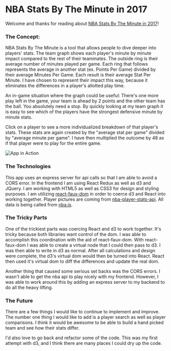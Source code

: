 # NBA Stats By The Minute in 2017

Welcome and thanks for reading about [NBA Stats By The Minute in 2017](https://nba-stats-corey-ladovsky.herokuapp.com)!


### The Concept:

NBA Stats By The Minute is a tool that allows people to dive deeper into players' stats.
The team graph shows each player's minute by minute impact compared to the rest of their teammates. The outside ring is their average number of minutes played per game. Each ring that follows represents the average in another stat (ex. Points Per Game) divided by their average Minutes Per Game. Each result is their average Stat Per Minute. I have chosen to represent their impact this way, because it eliminates the differences in a player's allotted play time.

An in-game situation where the graph could be useful: There's one more play left in the game, your team is ahead by 2 points and the other team has the ball. You absolutely need a stop. By quickly looking at my team graph it is easy to see which of the players have the strongest defensive minute by minute stats.

Click on a player to see a more individualized breakdown of that player's stats. These stats are again created by the "average stat per game" divided by "average minute per game". I have then multiplied the outcome by 48 as if that player were to play for the entire game.


![App in Action](https://thumbs.gfycat.com/SimplisticPaleCutworm-size_restricted.gif)


### The Technologies

This app uses an express server for api calls so that I am able to avoid a CORS error.
In the frontend I am using React Redux as well as d3 and JQuery.
I am working with HTML5 as well as CSS3 for design and styling purposes.
I am utilizing [react-faux-dom](https://github.com/Olical/react-faux-dom) in order to coerce d3 and React into working together.
Player pictures are coming from [nba-player-stats-api](https://github.com/hlyford/nba-player-stats-api).
All data is being called from [nba.js](https://github.com/kshvmdn/nba.js/blob/master/docs/api/DATA.md).

### The Tricky Parts

One of the trickiest parts was coercing React and d3 to work together. It's tricky because both libraries want control of the dom. I was able to accomplish this coordination with the aid of react-faux-dom. With react-faux-dom I was able to create a virtual node that I could then pass to d3. I was then able to write in d3 as normal. After all calculations and design were complete, the d3's virtual dom would then be turned into React. React then used it's virtual dom to diff the differences and update the real dom.

Another thing that caused some serious set backs was the CORS errors. I wasn't able to get the nba api to play nicely with my frontend. However, I was able to work around this by adding an express server to my backend to do all the heavy lifting.

### The Future

There are a few things I would like to continue to implement and improve. The number one thing I would like to add is a player search as well as player comparisons. I think it would be awesome to be able to build a hand picked team and see how their stats differ.

I'd also love to go back and refactor some of the code. This was my first attempt with d3, and I think there are many places I could dry up the code.
